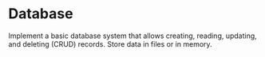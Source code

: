# Database
Implement a basic database system that allows creating, reading, updating, and deleting (CRUD) records. Store data in files or in memory.
